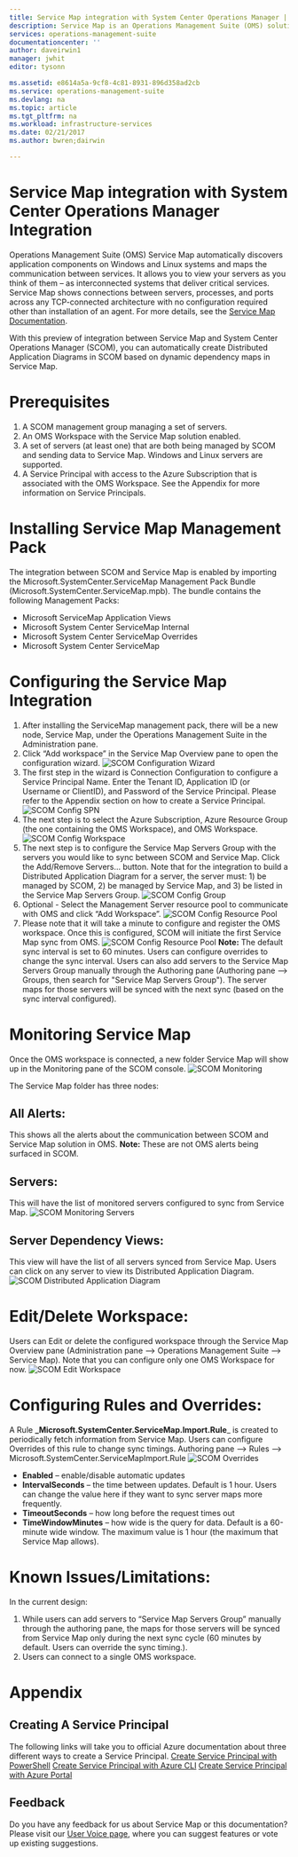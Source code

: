 ```yaml
---
title: Service Map integration with System Center Operations Manager | Microsoft Docs
description: Service Map is an Operations Management Suite (OMS) solution that automatically discovers application components on Windows and Linux systems and maps the communication between services.  This article provides details for using Service Map to automatically create Distributed Application Diagrams in SCOM.
services: operations-management-suite
documentationcenter: ''
author: daveirwin1
manager: jwhit
editor: tysonn

ms.assetid: e8614a5a-9cf8-4c81-8931-896d358ad2cb
ms.service: operations-management-suite
ms.devlang: na
ms.topic: article
ms.tgt_pltfrm: na
ms.workload: infrastructure-services
ms.date: 02/21/2017
ms.author: bwren;dairwin

---
```


# Service Map integration with System Center Operations Manager Integration
Operations Management Suite (OMS) Service Map automatically discovers application components on Windows and Linux systems and maps the communication between services. It allows you to view your servers as you think of them – as interconnected systems that deliver critical services. Service Map shows connections between servers, processes, and ports across any TCP-connected architecture with no configuration required other than installation of an agent.  For more details, see the [Service Map Documentation](operations-management-suite-service-map.md).

With this preview of integration between Service Map and System Center Operations Manager (SCOM), you can automatically create Distributed Application Diagrams in SCOM based on dynamic dependency maps in Service Map.

# Prerequisites
1.	A SCOM management group managing a set of servers.
2.	An OMS Workspace with the Service Map solution enabled.
3.	A set of servers (at least one) that are both being managed by SCOM and sending data to Service Map.  Windows and Linux servers are supported.
4.	A Service Principal with access to the Azure Subscription that is associated with the OMS Workspace.  See the Appendix for more information on Service Principals.

# Installing Service Map Management Pack
The integration between SCOM and Service Map is enabled by importing the Microsoft.SystemCenter.ServiceMap Management Pack Bundle (Microsoft.SystemCenter.ServiceMap.mpb).  The bundle contains the following Management Packs:
* Microsoft ServiceMap Application Views
* Microsoft System Center ServiceMap Internal
* Microsoft System Center ServiceMap Overrides
* Microsoft System Center ServiceMap

# Configuring the Service Map Integration
1. After installing the ServiceMap management pack, there will be a new node, Service Map, under the Operations Management Suite in the Administration pane.
2. Click “Add workspace” in the Service Map Overview pane to open the configuration wizard.
![SCOM Configuration Wizard](media/oms-service-map/scom-configuration.png)
3. The first step in the wizard is Connection Configuration to configure a Service Principal Name. Enter the Tenant ID, Application ID (or Username or ClientID), and Password of the Service Principal.  Please refer to the Appendix section on how to create a Service Principal.
![SCOM Config SPN](media/oms-service-map/scom-config-spn.png)
4. The next step is to select the Azure Subscription, Azure Resource Group (the one containing the OMS Workspace), and OMS Workspace. 
![SCOM Config Workspace](media/oms-service-map/scom-config-workspace.png)
5. The next step is to configure the Service Map Servers Group with the servers you would like to sync between SCOM and Service Map.  Click the Add/Remove Servers… button. Note that for the integration to build a Distributed Application Diagram for a server, the server must: 1) be managed by SCOM, 2) be managed by Service Map, and 3) be listed in the Service Map Servers Group.
![SCOM Config Group](media/oms-service-map/scom-config-group.png)
6. Optional - Select the Management Server resource pool to communicate with OMS and click “Add Workspace”.
![SCOM Config Resource Pool](media/oms-service-map/scom-config-pool.png)
7. Please note that it will take a minute to configure and register the OMS workspace. Once this is configured, SCOM will initiate the first Service Map sync from OMS.
![SCOM Config Resource Pool](media/oms-service-map/scom-config-success.png)
**Note:** The default sync interval is set to 60 minutes. Users can configure overrides to change the sync interval. Users can also add servers to the Service Map Servers Group manually through the Authoring pane (Authoring pane --> Groups, then search for "Service Map Servers Group"). The server maps for those servers will be synced with the next sync (based on the sync interval configured).

# Monitoring Service Map
Once the OMS workspace is connected, a new folder Service Map will show up in the Monitoring pane of the SCOM console.
![SCOM Monitoring](media/oms-service-map/scom-monitoring.png)

The Service Map folder has three nodes:
## All Alerts:
This shows all the alerts about the communication between SCOM and Service Map solution in OMS. 
**Note:** These are not OMS alerts being surfaced in SCOM.
## Servers:
This will have the list of monitored servers configured to sync from Service Map.
![SCOM Monitoring Servers](media/oms-service-map/scom-monitoring-servers.png)

## Server Dependency Views:
This view will have the list of all servers synced from Service Map. Users can click on any server to view its Distributed Application Diagram.
![SCOM Distributed Application Diagram](media/oms-service-map/scom-dad.png)

# Edit/Delete Workspace:
Users can Edit or delete the configured workspace through the Service Map Overview pane (Administration pane --> Operations Management Suite --> Service Map).  Note that you can configure only one OMS Workspace for now.
![SCOM Edit Workspace](media/oms-service-map/scom-edit-workspace.png)

# Configuring Rules and Overrides:
A Rule **_Microsoft.SystemCenter.ServiceMap.Import.Rule**_ is created to periodically fetch information from Service Map.  Users can configure Overrides of this rule to change sync timings.
Authoring pane --> Rules --> Microsoft.SystemCenter.ServiceMapImport.Rule
![SCOM Overrides](media/oms-service-map/scom-overrides.png)
* **Enabled** – enable/disable automatic updates 
* **IntervalSeconds** – the time between updates.  Default is 1 hour. Users can change the value here if they want to sync server maps more frequently.
* **TimeoutSeconds** – how long before the request times out 
* **TimeWindowMinutes** – how wide is the query for data.  Default is a 60-minute wide window. 
The maximum value is 1 hour (the maximum that Service Map allows).

# Known Issues/Limitations:
In the current design:
1. While users can add servers to “Service Map Servers Group” manually through the authoring pane, the maps for those servers will be synced from Service Map only during the next sync cycle (60 minutes by default. Users can override the sync timing.). 
2. Users can connect to a single OMS workspace.

# Appendix
## Creating A Service Principal
The following links will take you to official Azure documentation about three different ways to create a Service Principal.
[Create Service Principal with PowerShell](https://docs.microsoft.com/en-us/azure/azure-resource-manager/resource-group-authenticate-service-principal)
[Create Service Principal with Azure CLI](https://docs.microsoft.com/en-us/azure/azure-resource-manager/resource-group-authenticate-service-principal-cli)
[Create Service Principal with Azure Portal](https://docs.microsoft.com/en-us/azure/azure-resource-manager/resource-group-create-service-principal-portal)

## Feedback
Do you have any feedback for us about Service Map or this documentation?  Please visit our [User Voice page](https://feedback.azure.com/forums/267889-log-analytics/category/184492-service-map), where you can suggest features or vote up existing suggestions.
